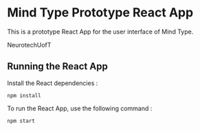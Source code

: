 # Mind Type Prototype React App

This is a prototype React App for the user interface of Mind Type.

NeurotechUofT 

## Running the React App

Install the React dependencies : 

```base
npm install
```

To run the React App, use the following command : 

```bash
npm start
```

